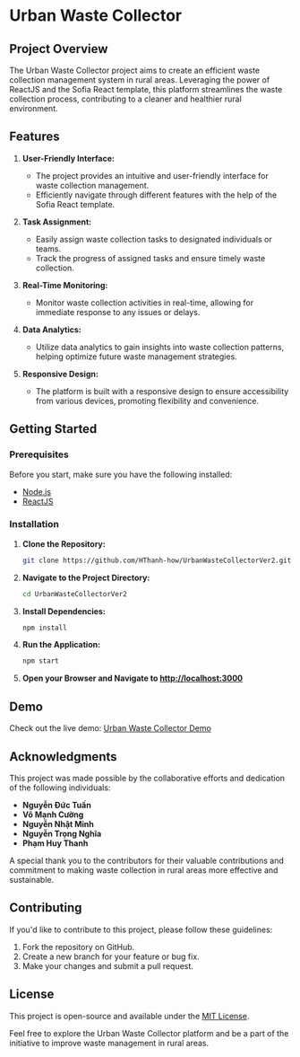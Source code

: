 # Urban Waste Collector

## Project Overview

The Urban Waste Collector project aims to create an efficient waste collection management system in rural areas. Leveraging the power of ReactJS and the Sofia React template, this platform streamlines the waste collection process, contributing to a cleaner and healthier rural environment.

## Features

1. **User-Friendly Interface:**
   - The project provides an intuitive and user-friendly interface for waste collection management.
   - Efficiently navigate through different features with the help of the Sofia React template.

2. **Task Assignment:**
   - Easily assign waste collection tasks to designated individuals or teams.
   - Track the progress of assigned tasks and ensure timely waste collection.

3. **Real-Time Monitoring:**
   - Monitor waste collection activities in real-time, allowing for immediate response to any issues or delays.

4. **Data Analytics:**
   - Utilize data analytics to gain insights into waste collection patterns, helping optimize future waste management strategies.

5. **Responsive Design:**
   - The platform is built with a responsive design to ensure accessibility from various devices, promoting flexibility and convenience.

## Getting Started

### Prerequisites

Before you start, make sure you have the following installed:

- [Node.js](https://nodejs.org/)
- [ReactJS](https://reactjs.org/)

### Installation

1. **Clone the Repository:**

   ```bash
   git clone https://github.com/HThanh-how/UrbanWasteCollectorVer2.git
   ```

2. **Navigate to the Project Directory:**

   ```bash
   cd UrbanWasteCollectorVer2
   ```

3. **Install Dependencies:**

   ```bash
   npm install
   ```

4. **Run the Application:**

   ```bash
   npm start
   ```

5. **Open your Browser and Navigate to [http://localhost:3000](http://localhost:3000)**

## Demo

Check out the live demo: [Urban Waste Collector Demo](https://hthanh-how.github.io/UrbanWasteCollectorVer2/#/UWC/dashboard)

## Acknowledgments

This project was made possible by the collaborative efforts and dedication of the following individuals:

- **Nguyễn Đức Tuấn**
- **Võ Mạnh Cường**
- **Nguyễn Nhật Minh**
- **Nguyễn Trọng Nghĩa**
- **Phạm Huy Thanh**

A special thank you to the contributors for their valuable contributions and commitment to making waste collection in rural areas more effective and sustainable.

## Contributing

If you'd like to contribute to this project, please follow these guidelines:

1. Fork the repository on GitHub.
2. Create a new branch for your feature or bug fix.
3. Make your changes and submit a pull request.

## License

This project is open-source and available under the [MIT License](LICENSE.md).

Feel free to explore the Urban Waste Collector platform and be a part of the initiative to improve waste management in rural areas.

